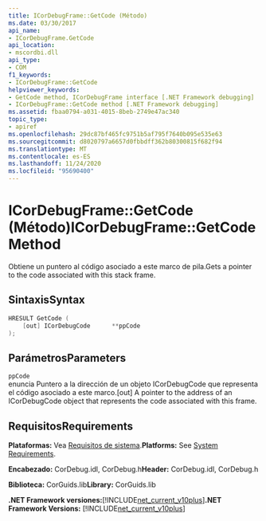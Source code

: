 ```yaml
---
title: ICorDebugFrame::GetCode (Método)
ms.date: 03/30/2017
api_name:
- ICorDebugFrame.GetCode
api_location:
- mscordbi.dll
api_type:
- COM
f1_keywords:
- ICorDebugFrame::GetCode
helpviewer_keywords:
- GetCode method, ICorDebugFrame interface [.NET Framework debugging]
- ICorDebugFrame::GetCode method [.NET Framework debugging]
ms.assetid: fbaa0794-a031-4015-8beb-2749e47ac340
topic_type:
- apiref
ms.openlocfilehash: 29dc87bf465fc9751b5af795f7640b095e535e63
ms.sourcegitcommit: d8020797a6657d0fbbdff362b80300815f682f94
ms.translationtype: MT
ms.contentlocale: es-ES
ms.lasthandoff: 11/24/2020
ms.locfileid: "95690400"
---
```

# <a name="icordebugframegetcode-method"></a><span data-ttu-id="28f29-102">ICorDebugFrame::GetCode (Método)</span><span class="sxs-lookup"><span data-stu-id="28f29-102">ICorDebugFrame::GetCode Method</span></span>

<span data-ttu-id="28f29-103">Obtiene un puntero al código asociado a este marco de pila.</span><span class="sxs-lookup"><span data-stu-id="28f29-103">Gets a pointer to the code associated with this stack frame.</span></span>  
  
## <a name="syntax"></a><span data-ttu-id="28f29-104">Sintaxis</span><span class="sxs-lookup"><span data-stu-id="28f29-104">Syntax</span></span>  
  
```cpp  
HRESULT GetCode (  
    [out] ICorDebugCode      **ppCode  
);  
```  
  
## <a name="parameters"></a><span data-ttu-id="28f29-105">Parámetros</span><span class="sxs-lookup"><span data-stu-id="28f29-105">Parameters</span></span>  

 `ppCode`  
 <span data-ttu-id="28f29-106">enuncia Puntero a la dirección de un objeto ICorDebugCode que representa el código asociado a este marco.</span><span class="sxs-lookup"><span data-stu-id="28f29-106">[out] A pointer to the address of an ICorDebugCode object that represents the code associated with this frame.</span></span>  
  
## <a name="requirements"></a><span data-ttu-id="28f29-107">Requisitos</span><span class="sxs-lookup"><span data-stu-id="28f29-107">Requirements</span></span>  

 <span data-ttu-id="28f29-108">**Plataformas:** Vea [Requisitos de sistema](../../get-started/system-requirements.md).</span><span class="sxs-lookup"><span data-stu-id="28f29-108">**Platforms:** See [System Requirements](../../get-started/system-requirements.md).</span></span>  
  
 <span data-ttu-id="28f29-109">**Encabezado:** CorDebug.idl, CorDebug.h</span><span class="sxs-lookup"><span data-stu-id="28f29-109">**Header:** CorDebug.idl, CorDebug.h</span></span>  
  
 <span data-ttu-id="28f29-110">**Biblioteca:** CorGuids.lib</span><span class="sxs-lookup"><span data-stu-id="28f29-110">**Library:** CorGuids.lib</span></span>  
  
 <span data-ttu-id="28f29-111">**.NET Framework versiones:**[!INCLUDE[net_current_v10plus](../../../../includes/net-current-v10plus-md.md)]</span><span class="sxs-lookup"><span data-stu-id="28f29-111">**.NET Framework Versions:** [!INCLUDE[net_current_v10plus](../../../../includes/net-current-v10plus-md.md)]</span></span>
